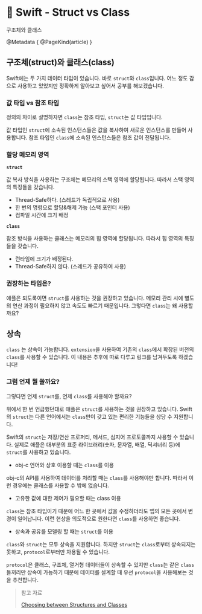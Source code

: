 # 🍎 Swift - Struct vs Class

구조체와 클래스

@Metadata {
  @PageKind(article)
}

## 구조체(struct)와 클래스(class)

Swift에는 두 가지 데이터 타입이 있습니다. 바로 `struct`와 `class`입니다. 어느 정도 감으로 사용하고 있었지만 정확하게 알아보고 싶어서 공부를 해보겠습니다.

### 값 타입 vs 참조 타입
정의의 차이로 설명하자면 `class`는 참조 타입, `struct`는 값 타입입니다.

값 타입인 `struct`에 소속된 인스턴스들은 값을 복사하여 새로운 인스턴스를 만들어 사용합니다. 참조 타입인 `class`에 소속된 인스턴스들은 참조 값이 전달됩니다.

### 할당 메모리 영역

**`struct`**

값 복사 방식을 사용하는 구조체는 메모리의 스택 영역에 할당됩니다. 따라서 스택 영역의 특징들을 갖습니다.

- Thread-Safe하다. (스레드가 독립적으로 사용)
- 한 번의 명령으로 할당&해제 가능 (스택 포인터 사용)
- 컴파일 시간에 크기 배정

**`class`**

참조 방식을 사용하는 클래스는 메모리의 힙 영역에 할당됩니다. 따라서 힙 영역의 특징들을 갖습니다.

- 런타임에 크기가 배정된다.
- Thread-Safe하지 않다. (스레드가 공유하여 사용)

### 권장하는 타입은?

애플은 되도록이면 `struct`를 사용하는 것을 권장하고 있습니다. 메모리 관리 시에 별도의 연산 과정이 필요하지 않고 속도도 빠르기 때문입니다. 그렇다면 `class`는 왜 사용할까요?

## 상속

`class` 는 상속이 가능합니다. `extension`을 사용하여 기존의 `class`에서 확장된 버전의 `class`를 사용할 수 있습니다. 이 내용은 추후에 따로 다루고 링크를 남겨두도록 하겠습니다!

### 그럼 언제 뭘 쓸까요?

그렇다면 언제 `struct`를, 언제 `class`를 사용해야 할까요?

위에서 한 번 언급했던대로 애플은 `struct`를 사용하는 것을 권장하고 있습니다. Swift의 `struct`는 다른 언어에서는 `class`만이 갖고 있는 편리한 기능들을 상당 수 지원합니다.

Swift의 `struct`는 저장/연산 프로퍼티, 메서드, 심지어 프로토콜까지 사용할 수 있습니다. 실제로 애플은 대부분의 표준 라이브러리(숫자, 문자열, 배열, 딕셔너리 등)에 `struct`를 사용하고 있습니다.

- obj-c 언어와 상호 이용할 때는 `class`를 이용

obj-c의 API를 사용하여 데이터를 처리할 때는 `class`를 사용해야만 합니다. 따라서 이런 경우에는 클래스를 사용할 수 밖에 없습니다.

- 고유한 값에 대한 제어가 필요할 때는  class  이용

`class`는 참조 타입이기 때문에 어느 한 곳에서 값을 수정하더라도 앱의 모든 곳에서 변경이 일어납니다. 이런 현상을 의도적으로 원한다면 `class`를 사용하면 좋습니다.

- 상속과 공유를 모델링 할 때는 `struct`를 이용

`class`와 `struct`는 모두 상속을 지원합니다. 하지만 `struct`는 `class`로부터 상속되지는 못하고, `protocol`로부터만 차용될 수 있습니다.


`protocol`은 클래스, 구조체, 열거형 데이터들이 상속할 수 있지만 `class`는 같은 `class`들끼리만 상속이 가능하기 때문에 데이터를 설계할 때 우선 `protocol`을 사용해보는 것을 추천합니다.

> 참고 자료
>
> [Choosing between Structures and Classes](https://developer.apple.com/documentation/swift/choosing-between-structures-and-classes)
